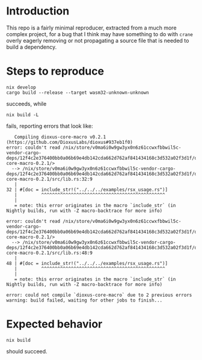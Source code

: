 # Introduction

This repo is a fairly minimal reproducer, extracted from a much more complex
project, for a bug that I think may have something to do with `crane` overly
eagerly removing or not propagating a source file that is needed to build a
dependency.

# Steps to reproduce

```
nix develop
cargo build --release --target wasm32-unknown-unknown
```

succeeds, while

```
nix build -L
```

fails, reporting errors that look like:

```
   Compiling dioxus-core-macro v0.2.1 (https://github.com/DioxusLabs/dioxus#937eb1f0)
error: couldn't read /nix/store/v0ma6i0w9gw3yx0n6z61ccwxfbbwil5c-vendor-cargo-deps/12f4c2e376400bb0a06b69e4db142cda662d762af841434168c3d532a02f3d1f/dioxus-core-macro-0.2.1/>
  --> /nix/store/v0ma6i0w9gw3yx0n6z61ccwxfbbwil5c-vendor-cargo-deps/12f4c2e376400bb0a06b69e4db142cda662d762af841434168c3d532a02f3d1f/dioxus-core-macro-0.2.1/src/lib.rs:32:9
   |
32 | #[doc = include_str!("../../../examples/rsx_usage.rs")]
   |         ^^^^^^^^^^^^^^^^^^^^^^^^^^^^^^^^^^^^^^^^^^^^^^
   |
   = note: this error originates in the macro `include_str` (in Nightly builds, run with -Z macro-backtrace for more info)

error: couldn't read /nix/store/v0ma6i0w9gw3yx0n6z61ccwxfbbwil5c-vendor-cargo-deps/12f4c2e376400bb0a06b69e4db142cda662d762af841434168c3d532a02f3d1f/dioxus-core-macro-0.2.1/>
  --> /nix/store/v0ma6i0w9gw3yx0n6z61ccwxfbbwil5c-vendor-cargo-deps/12f4c2e376400bb0a06b69e4db142cda662d762af841434168c3d532a02f3d1f/dioxus-core-macro-0.2.1/src/lib.rs:48:9
   |
48 | #[doc = include_str!("../../../examples/rsx_usage.rs")]
   |         ^^^^^^^^^^^^^^^^^^^^^^^^^^^^^^^^^^^^^^^^^^^^^^
   |
   = note: this error originates in the macro `include_str` (in Nightly builds, run with -Z macro-backtrace for more info)

error: could not compile `dioxus-core-macro` due to 2 previous errors
warning: build failed, waiting for other jobs to finish...
```

# Expected behavior

```
nix build
```

should succeed.
